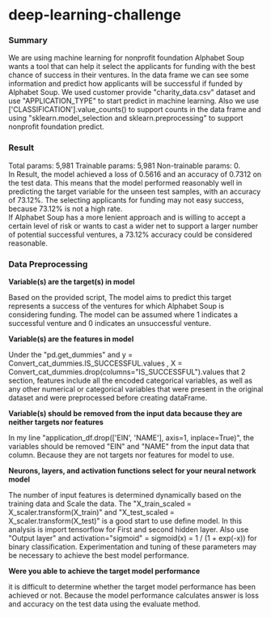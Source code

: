 # deep-learning-challenge

### Summary
We are using machine learning for nonprofit foundation Alphabet Soup wants a tool that can help it select the applicants for funding with the best chance of success in their ventures. 
In the data frame we can see some information and predict how applicants will be successful if funded by Alphabet Soup. We used customer provide "charity_data.csv" dataset and use "APPLICATION_TYPE" to start predict in machine learning.
Also we use ['CLASSIFICATION'].value_counts() to support counts in the data frame and using "sklearn.model_selection and sklearn.preprocessing" to support nonprofit foundation predict.

### Result
Total params: 5,981 Trainable params: 5,981 Non-trainable params: 0.    
In Result, the model achieved a loss of 0.5616 and an accuracy of 0.7312 on the test data. 
This means that the model performed reasonably well in predicting the target variable for the unseen test samples, with an accuracy of 73.12%. The selecting applicants for funding may not easy success, 
because 73.12% is not a high rate.  
If Alphabet Soup has a more lenient approach and is willing to accept a certain level of risk or wants to cast a wider net to support a larger number of potential successful ventures, 
a 73.12% accuracy could be considered reasonable.

### Data Preprocessing
**Variable(s) are the target(s) in model**

Based on the provided script, The model aims to predict this target represents a success of the ventures for which Alphabet Soup is considering funding. The model can be assumed  where 1 indicates a successful venture and 0 indicates an unsuccessful venture.

**Variable(s) are the features in model**

Under the "pd.get_dummies" and y = Convert_cat_dummies.IS_SUCCESSFUL.values , X = Convert_cat_dummies.drop(columns="IS_SUCCESSFUL").values that 2 section,  features include all the encoded categorical variables, as well as any other numerical or categorical variables that were present in the original dataset and were preprocessed before creating dataFrame.

**Variable(s) should be removed from the input data because they are neither targets nor features**

In my line "application_df.drop(['EIN', 'NAME'], axis=1, inplace=True)", the variables should be removed "EIN" and "NAME" from the input data that column.  Because they are not targets nor features for model to use.

**Neurons, layers, and activation functions select for your neural network model**

The number of input features is determined dynamically based on the training data and Scale the data. The "X_train_scaled = X_scaler.transform(X_train)" and "X_test_scaled = X_scaler.transform(X_test)" is a good start to use define model. In this analysis is import tensorflow for First and second hidden layer. Also use "Output layer" and activation="sigmoid" = sigmoid(x) = 1 / (1 + exp(-x)) for binary classification. Experimentation and tuning of these parameters may be necessary to achieve the best model performance.

**Were you able to achieve the target model performance**

it is difficult to determine whether the target model performance has been achieved or not. Because the model performance calculates answer is loss and accuracy on the test data using the evaluate method.

